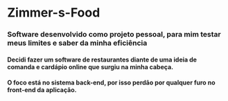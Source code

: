 # Zimmer-s-Food

<h3>Software desenvolvido como projeto pessoal, para mim testar meus limites e saber da minha eficiência</h3>
<h4>Decidi fazer um software de restaurantes diante de uma ideia de comanda e cardápio online que surgiu na minha cabeça.</h4>
<h4>O foco está no sistema back-end, por isso perdão por qualquer furo no front-end da aplicação.</h4>
